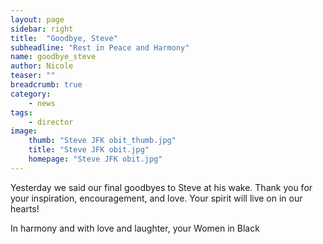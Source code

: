 ```yaml
---
layout: page
sidebar: right
title:  "Goodbye, Steve"
subheadline: "Rest in Peace and Harmony"
name: goodbye_steve
author: Nicole
teaser: ""
breadcrumb: true
category:
    - news
tags:
    - director
image:
    thumb: "Steve JFK obit_thumb.jpg"
    title: "Steve JFK obit.jpg"
    homepage: "Steve JFK obit.jpg"
---
```


Yesterday we said our final goodbyes to Steve at his wake. Thank you for your inspiration, encouragement, and love. Your spirit will live on in our hearts! 

In harmony and with love and laughter, your Women in Black
